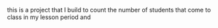  this is a project that I build to count the number of students that come to class in my lesson period and 
